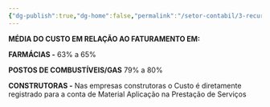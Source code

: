 ```yaml
---
{"dg-publish":true,"dg-home":false,"permalink":"/setor-contabil/3-recursos/estoque/","dgPassFrontmatter":true,"created":"2025-06-05T15:43:03.134-03:00","updated":"2025-06-05T15:51:30.133-03:00"}
---
```


**MÉDIA DO CUSTO EM RELAÇÃO AO FATURAMENTO EM:**

**FARMÁCIAS  -** 63% a 65%

**POSTOS DE COMBUSTÍVEIS/GAS** 79% a 80%

**CONSTRUTORAS -** Nas empresas construtoras o Custo é diretamente registrado para a conta de Material Aplicação na Prestação de Serviços